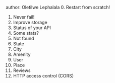 author: Oletilwe Lephalala
0. Restart from scratch!
1. Never fail!
2. Improve storage
3. Status of your API
4. Some stats?
5. Not found
6. State
7. City
8. Amenity
9. User
10. Place
11. Reviews
12. HTTP access control (CORS)
